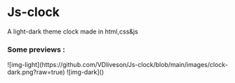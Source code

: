 # Js-clock
A light-dark theme clock made in html,css&js
<h3>Some previews : </h3>
![img-light](https://github.com/VDliveson/Js-clock/blob/main/images/clock-dark.png?raw=true)
![img-dark]()
